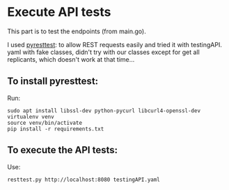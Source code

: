 # Execute API tests

This part is to test the endpoints (from main.go). 

I used [pyresttest](https://github.com/svanoort/pyresttest): to allow REST 
requests easily and tried it with testingAPI.
yaml with fake classes, didn't try with our classes except for get all 
replicants, which doesn't work at that time...

## To install pyresttest:

Run:
```
sudo apt install libssl-dev python-pycurl libcurl4-openssl-dev
virtualenv venv
source venv/bin/activate
pip install -r requirements.txt
```

## To execute the API tests:

Use:
```
resttest.py http://localhost:8080 testingAPI.yaml
```
